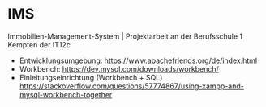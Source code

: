 # IMS
Immobilien-Management-System | Projektarbeit an der Berufsschule 1 Kempten der IT12c


- Entwicklungsumgebung: https://www.apachefriends.org/de/index.html
- Workbench: https://dev.mysql.com/downloads/workbench/
- Einleitungseinrichtung (Workbench + SQL) https://stackoverflow.com/questions/57774867/using-xampp-and-mysql-workbench-together
